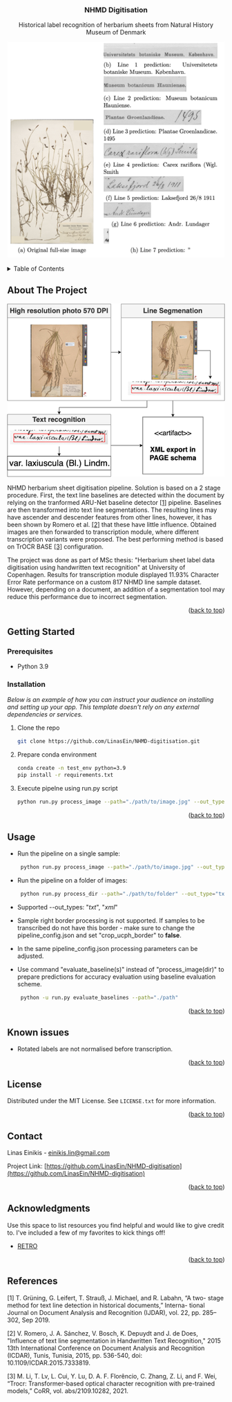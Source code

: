 <a name="readme-top"></a>

<!-- PROJECT LOGO -->
<br />
<div align="center">
  <!-- <a href="https://github.com/othneildrew/Best-README-Template">
    <img src="images/logo.png" alt="Logo" width="80" height="80">
  </a> -->

  <h3 align="center">NHMD Digitisation</h3>

  <p align="center">
    Historical label recognition of herbarium sheets from Natural History Museum of Denmark
  </p>

  <p>

![Pipeline run example][pipeline-example]

  </p>
</div>

<!-- TABLE OF CONTENTS -->
<details>
  <summary>Table of Contents</summary>
  <ol>
    <li>
      <a href="#about-the-project">About The Project</a>
    </li>
    <li>
      <a href="#getting-started">Getting Started</a>
      <ul>
        <li><a href="#prerequisites">Prerequisites</a></li>
        <li><a href="#installation">Setup</a></li>
      </ul>
    </li>
    <li><a href="#usage">Usage</a></li>
    <li><a href="#contributing">Contributing</a></li>
    <li><a href="#license">License</a></li>
    <li><a href="#contact">Contact</a></li>
    <li><a href="#acknowledgments">Acknowledgments</a></li>
  </ol>
</details>

<!-- ABOUT THE PROJECT -->

## About The Project

![Product Name Screen Shot][pipeline-screenshot]

NHMD herbarium sheet digitisation pipeline. Solution is based on a 2 stage procedure. First, the text line baselines are detected within the document by relying on the tranformed ARU-Net baseline detector [[1]](#1) pipeline. Baselines are then transformed into text line segmentations. The resulting lines may have ascender and descender features from other lines, however, it has been shown by Romero et al. [[2]](#2) that these have little influence. Obtained images are then forwarded to transcription module, where different transcription variants were proposed. The best performing method is based on TrOCR BASE [[3]](#3) configuration.

The project was done as part of MSc thesis: "Herbarium sheet label data digitisation using handwritten text recognition" at University of Copenhagen. Results for transcription module displayed 11.93% Character Error Rate performance on a custom 817 NHMD line sample dataset. However, depending on a document, an addition of a segmentation tool may reduce this performance due to incorrect segmentation.

<p align="right">(<a href="#readme-top">back to top</a>)</p>

<!-- GETTING STARTED -->

## Getting Started

### Prerequisites

- Python 3.9

### Installation

_Below is an example of how you can instruct your audience on installing and setting up your app. This template doesn't rely on any external dependencies or services._

1. Clone the repo
   ```sh
   git clone https://github.com/LinasEin/NHMD-digitisation.git
   ```
2. Prepare conda environment
   ```sh
   conda create -n test_env python=3.9
   pip install -r requirements.txt
   ```
3. Execute pipelne using run.py script
   ```sh
   python run.py process_image --path="./path/to/image.jpg" --out_type="txt" --save_images=True --out_dir='./out'
   ```

<p align="right">(<a href="#readme-top">back to top</a>)</p>

<!-- USAGE EXAMPLES -->

## Usage

- Run the pipeline on a single sample:

  ```sh
   python run.py process_image --path="./path/to/image.jpg" --out_type="txt" --save_images=True --out_dir='./out'
  ```

- Run the pipeline on a folder of images:

  ```sh
   python run.py process_dir --path="./path/to/folder" --out_type="txt" --save_images=True --out_dir='./out'
  ```

- Supported --out_types: "<i>txt</i>", "<i>xml</i>"

- Sample right border processing is not supported. If samples to be transcribed do not have this border - make sure to change the pipeline_config.json and set "crop_ucph_border" to <b>false</b>.

- In the same pipeline_config.json processing parameters can be adjusted.

- Use command "evaluate_baseline(s)" instead of "process_image(dir)" to prepare predictions for accuracy evaluation using baseline evaluation scheme.
  ```sh
   python -u run.py evaluate_baselines --path="./path"
  ```

<p align="right">(<a href="#readme-top">back to top</a>)</p>

## Known issues

- Rotated labels are not normalised before transcription.

<p align="right">(<a href="#readme-top">back to top</a>)</p>

<!-- LICENSE -->

## License

Distributed under the MIT License. See `LICENSE.txt` for more information.

<p align="right">(<a href="#readme-top">back to top</a>)</p>

<!-- CONTACT -->

## Contact

Linas Einikis - einikis.lin@gmail.com

Project Link: [https://github.com/LinasEin/NHMD-digitisation](https://github.com/LinasEin/NHMD-digitisation)

<p align="right">(<a href="#readme-top">back to top</a>)</p>

<!-- ACKNOWLEDGMENTS -->

## Acknowledgments

Use this space to list resources you find helpful and would like to give credit to. I've included a few of my favorites to kick things off!

- [RETRO](https://www.retrodigitalisering.dk/)

<p align="right">(<a href="#readme-top">back to top</a>)</p>

## References

<a id="1">[1]</a>
T. Grüning, G. Leifert, T. Strauß, J. Michael, and R. Labahn, “A two- stage method for text line detection in historical documents,” Interna- tional Journal on Document Analysis and Recognition (IJDAR), vol. 22, pp. 285–302, Sep 2019.

<a id="2">[2]</a>
V. Romero, J. A. Sánchez, V. Bosch, K. Depuydt and J. de Does, "Influence of text line segmentation in Handwritten Text Recognition," 2015 13th International Conference on Document Analysis and Recognition (ICDAR), Tunis, Tunisia, 2015, pp. 536-540, doi: 10.1109/ICDAR.2015.7333819.

<a id="3">[3]</a>
M. Li, T. Lv, L. Cui, Y. Lu, D. A. F. Florêncio, C. Zhang, Z. Li, and F. Wei, “Trocr: Transformer-based optical character recognition with pre-trained models,” CoRR, vol. abs/2109.10282, 2021.

<!-- MARKDOWN LINKS & IMAGES -->
<!-- https://www.markdownguide.org/basic-syntax/#reference-style-links -->

[pipeline-screenshot]: resources/pipeline.png
[pipeline-example]: resources/example.png

